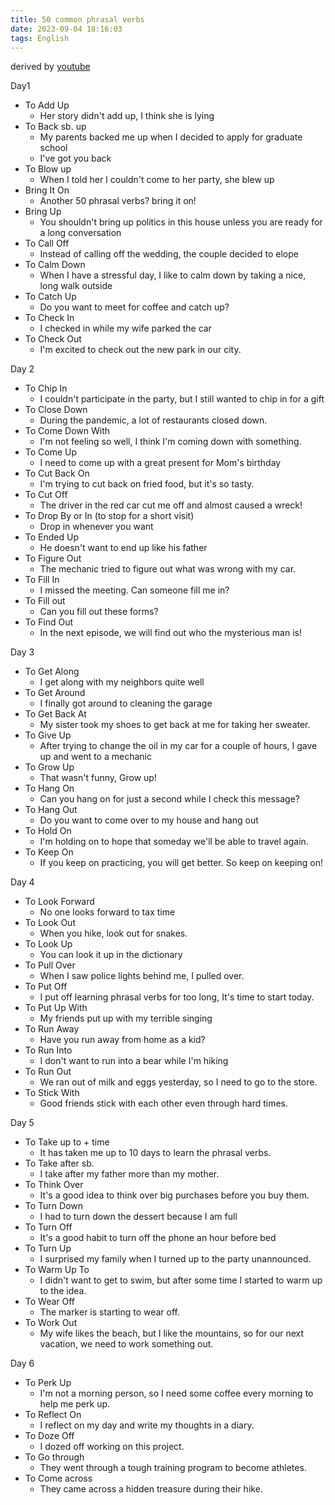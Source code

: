 ```yaml
---
title: 50 common phrasal verbs
date: 2023-09-04 18:16:03
tags: English
---
```



derived by [youtube](https://www.youtube.com/watch?v=nIlnxm8m2ec)
<!-- more -->

Day1
* To Add Up
	* Her story didn't add up, I think she is lying
* To Back sb. up
	* My parents backed me up when I decided to apply for graduate school
	* I've got you back
* To Blow up
	* When I told her I couldn't come to her party, she blew up
* Bring It On
	* Another 50 phrasal verbs? bring it on!
* Bring Up
	* You shouldn't bring up politics in this house unless you are ready for a long conversation
* To Call Off
	* Instead of calling off the wedding, the couple decided to elope
* To Calm Down
	* When I have a stressful day, I like to calm down by taking a nice, long walk outside
* To Catch Up
	* Do you want to meet for coffee and catch up?
* To Check In
	* I checked in while my wife parked the car
* To Check Out
	* I'm excited to check out the new park in our city.

Day 2
* To Chip In
	* I couldn't participate in the party, but I still wanted to chip in for a gift
* To Close Down
	* During the pandemic, a lot of restaurants closed down.
* To Come Down With
	* I'm not feeling so well, I think I'm coming down with something.
* To Come Up
	* I need to come up with a great present for Mom's birthday
* To Cut Back On
	* I'm trying to cut back on fried food, but it's so tasty.
* To Cut Off
	* The driver in the red car cut me off and almost caused a wreck!
* To Drop By or In (to stop for a short visit)
	* Drop in whenever you want 
* To Ended Up
	* He doesn't want to end up like his father
* To Figure Out
	* The mechanic tried to figure out what was wrong with my car.
* To Fill In
	* I missed the meeting. Can someone fill me in?
* To Fill out
	* Can you fill out these forms?
* To Find Out
	* In the next episode, we will find out who the mysterious man is!

Day 3
* To Get Along
	* I get along with my neighbors quite well
* To Get Around
	* I finally got around to cleaning the garage
* To Get Back At
	* My sister took my shoes to get back at me for taking her sweater.
* To Give Up
	* After trying to change the oil in my car for a couple of hours, I gave up and went to a mechanic
* To Grow Up
	* That wasn't funny, Grow up!
* To Hang On
	* Can you hang on for just a second while I check this message?
* To Hang Out
	* Do you want to come over to my house and hang out
* To Hold On
	* I'm holding on to hope that someday we'll be able to travel again.
* To Keep On
	* If you keep on practicing, you will get better. So keep on keeping on!
 
Day 4
* To Look Forward
	* No one looks forward to tax time
* To Look Out
	* When you hike, look out for snakes.
* To Look Up
	* You can look it up in the dictionary
* To Pull Over
	* When I saw police lights behind me, I pulled over.
* To Put Off
	* I put off learning phrasal verbs for too long, It's time to start today.
* To Put Up With
	* My friends put up with my terrible singing
* To Run Away
	* Have you run away from home as a kid?
* To Run Into
	* I don't want to run into a bear while I'm hiking
* To Run Out
	* We ran out of milk and eggs yesterday, so I need to go to the store.
* To Stick With
	* Good friends stick with each other even through hard times.

Day 5
* To Take up to + time
	* It has taken me up to 10 days to learn the phrasal verbs.
* To Take after sb.
	* I take after my father more than my mother.
* To Think Over
	* It's a good idea to think over big purchases before you buy them.
* To Turn Down
	* I had to turn down the dessert because I am full
* To Turn Off
	* It's a good habit to turn off the phone an hour before bed
* To Turn Up
	* I surprised my family when I turned up to the party unannounced.
* To Warm Up To
	* I didn't want to get to swim, but after some time I started to warm up to the idea.
* To Wear Off
	* The marker is starting to wear off.
* To Work Out
	* My wife likes the beach, but I like the mountains, so for our next vacation, we need to work something out.

Day 6
* To Perk Up
	* I'm not a morning person, so I need some coffee every morning to help me perk up.
* To Reflect On
	* I reflect on my day and write my thoughts in a diary.
* To Doze Off
	* I dozed off working on this project.
* To Go through
	* They went through a tough training program to become athletes.
* To Come across
	* They came across a hidden treasure during their hike.